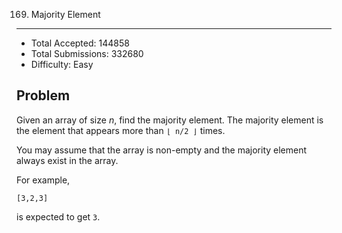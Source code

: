 169. Majority Element
---

- Total Accepted: 144858
- Total Submissions: 332680
- Difficulty: Easy


Problem
---
Given an array of size _n_, find the majority element. The majority element is the element that appears more than `⌊ n/2 ⌋` times.

You may assume that the array is non-empty and the majority element always exist in the array.

For example,

```
[3,2,3]
```
is expected to get `3`.